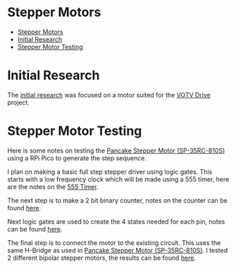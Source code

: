 # Stepper Motors

- [Stepper Motors](#stepper-motors)
- [Initial Research](#initial-research)
- [Stepper Motor Testing](#stepper-motor-testing)


# Initial Research

The [initial research](./Initial_Research.md) was focused on a motor suited for the [VOTV Drive](../../../Projects/VOTV%20Drive/README.md) project.

# Stepper Motor Testing

Here is some notes on testing the [Pancake Stepper Motor (SP-35RC-810S)](./Pancake_Stepper_Motor_(SP-35RC-810S).md) using a RPi Pico to generate the step sequence.  

I plan on making a basic full step stepper driver using logic gates. This starts with a low frequency clock which will be made using a 555 timer, here are the notes on the [555 Timer](./555Timer.md).

The next step is to make a 2 bit binary counter, notes on the counter can be found [here](./2BitRippleCounter.md).

Next logic gates are used to create the 4 states needed for each pin, notes can be found [here](./StepperLogicGates.md).

The final step is to connect the motor to the existing circuit. This uses the same H-Bridge as used in [Pancake Stepper Motor (SP-35RC-810S)](./Pancake_Stepper_Motor_(SP-35RC-810S).md). I tested 2 different bipolar stepper motors, the results can be found [here](./Driving_Stepper_Motors.md).





